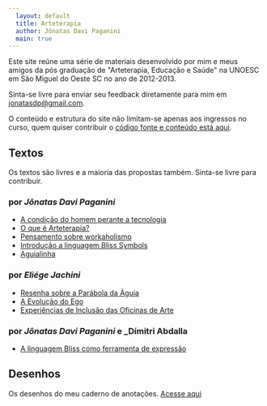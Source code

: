 ```yaml
---
  layout: default
  title: Arteterapia
  author: Jônatas Davi Paganini
  main: true
---
```


Este site reúne uma série de materiais desenvolvido por mim e meus amigos da  pós graduação de "Arteterapia, Educação e Saúde" na UNOESC em São Miguel do Oeste SC no ano de 2012-2013.

Sinta-se livre para enviar seu feedback diretamente para mim em <jonatasdp@gmail.com>.

O conteúdo e estrutura do site não limitam-se apenas aos ingressos no curso, quem quiser contribuir o [código fonte e conteúdo está aqui][fonte].

## Textos

Os textos são livres e a maioria das propostas também. Sinta-se livre para contribuir.

### por _Jônatas Davi Paganini_

* [A condição do homem perante a tecnologia](/jonatas/1/intro.html "Texto crítico classificação livre da professora Maria Goretti para matéria de Introdução a psicologia")
* [O que é Arteterapia?](/jonatas/arteterapia.html "O que é arteterapia? Pesquisa e estudo proposto pela professora Graciela Ormezzano na matéria de arteterapia")
* [Pensamento sobre workaholismo](/jonatas/workaholismo.html "Pesquisa e estudo sobre área que pretende fazer o trabalho de conclusão de curso proposto pela professora Graciela Ormezzano") 
* [Introdução a linguagem Bliss Symbols](/jonatas/intro_bliss.html "Aprenda um pouco da linguagem bliss foi minha sugestão de trabalho para a  matéria de Psicosomática e abordagem junguiana que inicialmente foi ministrado pela professora Hericka Zogbi Jorge Dias")
* [Aguialinha](/jonatas/aguialinha.html "Reflexão crítica sobre o texto a águia e a galinha proposto pelo professor Carlos Alberto Veit na matéria de Psicosomática e abordagem junguiana" )

### por _Eliége Jachini_

* [Resenha sobre a Parábola da Águia ](/eliege/resenha_aguia.html "sobre o texto a águia e a galinha proposto pelo professor Carlos Alberto Veit na matéria de Psicosomática e abordagem junguiana"  )
* [A Evolução do Ego](/eliege/evolucao_do_ego.html "Texto crítico com classificação livre proposto pela professora Maria Goretti na matéria de introdução a psicologia")
* [Experiências de Inclusão das Oficinas de Arte](eliege/experiencias_sobre_oficinas_de_arte.html "Pesquisa sobre oficina de artes proposto pela professora Geovana Lunardi")
 

### por _Jônatas Davi Paganini_ e _Dímitri Abdalla

* [A linguagem Bliss como ferramenta de expressão](/jonatas_e_dimitri/bliss.html "A linguagem bliss foi uma proposta pedagógica para matéria de Educação especial ministrada pela professora Geovana Lunardi")

## Desenhos

Os desenhos do meu caderno de anotações. [Acesse aqui](/jonatas/desenhos.html)

[fonte]: http://github.com/jonatas/arteterapia.ideia.me


